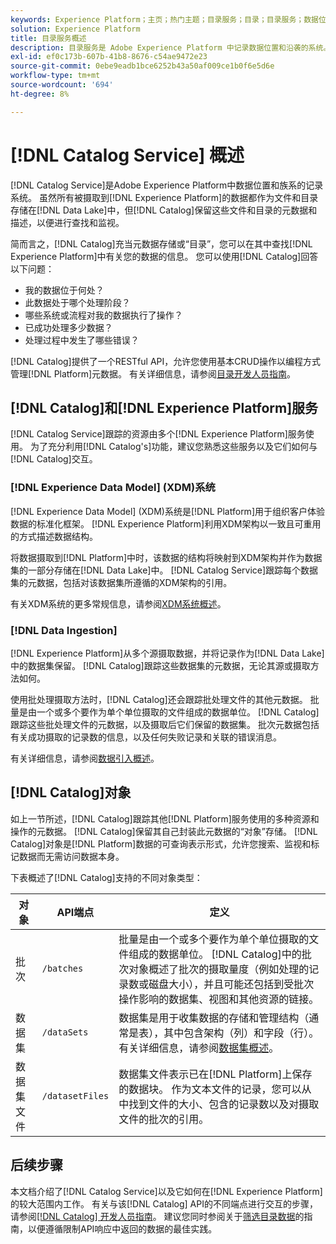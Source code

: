 ```yaml
---
keywords: Experience Platform；主页；热门主题；目录服务；目录；目录服务；数据位置；数据管理；数据管理；谱系；谱系；目录；启用数据集
solution: Experience Platform
title: 目录服务概述
description: 目录服务是 Adobe Experience Platform 中记录数据位置和沿袭的系统。虽然所有摄取到 Experience Platform 中的数据均作为文件和目录存储在数据湖中，但目录中容纳这些文件和目录的元数据和描述以供查找和监控。
exl-id: ef0c173b-607b-41b8-8676-c54ae9472e23
source-git-commit: 0ebe9eadb1bce6252b43a50af009ce1b0f6e5d6e
workflow-type: tm+mt
source-wordcount: '694'
ht-degree: 8%

---
```


# [!DNL Catalog Service] 概述

[!DNL Catalog Service]是Adobe Experience Platform中数据位置和族系的记录系统。 虽然所有被摄取到[!DNL Experience Platform]的数据都作为文件和目录存储在[!DNL Data Lake]中，但[!DNL Catalog]保留这些文件和目录的元数据和描述，以便进行查找和监视。

简而言之，[!DNL Catalog]充当元数据存储或“目录”，您可以在其中查找[!DNL Experience Platform]中有关您的数据的信息。 您可以使用[!DNL Catalog]回答以下问题：

* 我的数据位于何处？
* 此数据处于哪个处理阶段？
* 哪些系统或流程对我的数据执行了操作？
* 已成功处理多少数据？
* 处理过程中发生了哪些错误？

[!DNL Catalog]提供了一个RESTful API，允许您使用基本CRUD操作以编程方式管理[!DNL Platform]元数据。 有关详细信息，请参阅[目录开发人员指南](api/getting-started.md)。

## [!DNL Catalog]和[!DNL Experience Platform]服务

[!DNL Catalog Service]跟踪的资源由多个[!DNL Experience Platform]服务使用。 为了充分利用[!DNL Catalog's]功能，建议您熟悉这些服务以及它们如何与[!DNL Catalog]交互。

### [!DNL Experience Data Model] (XDM)系统

[!DNL Experience Data Model] (XDM)系统是[!DNL Platform]用于组织客户体验数据的标准化框架。 [!DNL Experience Platform]利用XDM架构以一致且可重用的方式描述数据结构。

将数据摄取到[!DNL Platform]中时，该数据的结构将映射到XDM架构并作为数据集的一部分存储在[!DNL Data Lake]中。 [!DNL Catalog Service]跟踪每个数据集的元数据，包括对该数据集所遵循的XDM架构的引用。

有关XDM系统的更多常规信息，请参阅[XDM系统概述](../xdm/home.md)。

### [!DNL Data Ingestion]

[!DNL Experience Platform]从多个源摄取数据，并将记录作为[!DNL Data Lake]中的数据集保留。 [!DNL Catalog]跟踪这些数据集的元数据，无论其源或摄取方法如何。

使用批处理摄取方法时，[!DNL Catalog]还会跟踪批处理文件的其他元数据。 批量是由一个或多个要作为单个单位摄取的文件组成的数据单位。 [!DNL Catalog]跟踪这些批处理文件的元数据，以及摄取后它们保留的数据集。 批次元数据包括有关成功摄取的记录数的信息，以及任何失败记录和关联的错误消息。

有关详细信息，请参阅[数据引入概述](../ingestion/home.md)。

## [!DNL Catalog]对象

如上一节所述，[!DNL Catalog]跟踪其他[!DNL Platform]服务使用的多种资源和操作的元数据。 [!DNL Catalog]保留其自己封装此元数据的“对象”存储。 [!DNL Catalog]对象是[!DNL Platform]数据的可查询表示形式，允许您搜索、监视和标记数据而无需访问数据本身。

下表概述了[!DNL Catalog]支持的不同对象类型：

| 对象 | API端点 | 定义 |
|---|---|---|
| 批次 | `/batches` | 批量是由一个或多个要作为单个单位摄取的文件组成的数据单位。 [!DNL Catalog]中的批次对象概述了批次的摄取量度（例如处理的记录数或磁盘大小），并且可能还包括到受批次操作影响的数据集、视图和其他资源的链接。 |
| 数据集 | `/dataSets` | 数据集是用于收集数据的存储和管理结构（通常是表），其中包含架构（列）和字段（行）。 有关详细信息，请参阅[数据集概述](./datasets/overview.md)。 |
| 数据集文件 | `/datasetFiles` | 数据集文件表示已在[!DNL Platform]上保存的数据块。 作为文本文件的记录，您可以从中找到文件的大小、包含的记录数以及对摄取文件的批次的引用。 |

## 后续步骤

本文档介绍了[!DNL Catalog Service]以及它如何在[!DNL Experience Platform]的较大范围内工作。 有关与该[!DNL Catalog] API的不同端点进行交互的步骤，请参阅[[!DNL Catalog] 开发人员指南](api/getting-started.md)。 建议您同时参阅关于[筛选目录数据](api/filter-data.md)的指南，以便遵循限制API响应中返回的数据的最佳实践。
